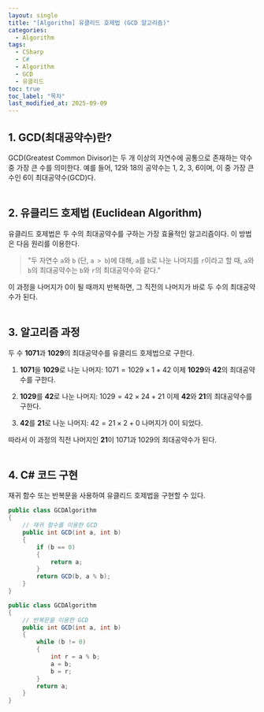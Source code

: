```yaml
---
layout: single
title: "[Algorithm] 유클리드 호제법 (GCD 알고리즘)"
categories:
  - Algorithm
tags:
  - CSharp
  - C#
  - Algorithm
  - GCD
  - 유클리드
toc: true
toc_label: "목차"
last_modified_at: 2025-09-09
---
```


## **1. GCD(최대공약수)란?**
GCD(Greatest Common Divisor)는 두 개 이상의 자연수에 공통으로 존재하는 약수 중 가장 큰 수를 의미한다. 예를 들어, 12와 18의 공약수는 1, 2, 3, 6이며, 이 중 가장 큰 수인 6이 최대공약수(GCD)다.
<br>
<br>
## **2. 유클리드 호제법 (Euclidean Algorithm)**
유클리드 호제법은 두 수의 최대공약수를 구하는 가장 효율적인 알고리즘이다. 이 방법은 다음 원리를 이용한다.

> "두 자연수 `a`와 `b` (단, `a > b`)에 대해, `a`를 `b`로 나눈 나머지를 `r`이라고 할 때, `a`와 `b`의 최대공약수는 `b`와 `r`의 최대공약수와 같다."

이 과정을 나머지가 0이 될 때까지 반복하면, 그 직전의 나머지가 바로 두 수의 최대공약수가 된다.
<br>
<br>
## **3. 알고리즘 과정**
두 수 **1071**과 **1029**의 최대공약수를 유클리드 호제법으로 구한다.
1.  **1071**을 **1029**로 나눈 나머지:
    $1071 = 1029 \times 1 + 42$
    이제 **1029**와 **42**의 최대공약수를 구한다.

2.  **1029**를 **42**로 나눈 나머지:
    $1029 = 42 \times 24 + 21$
    이제 **42**와 **21**의 최대공약수를 구한다.

3.  **42**를 **21**로 나눈 나머지:
    $42 = 21 \times 2 + 0$
    나머지가 0이 되었다.<br>

따라서 이 과정의 직전 나머지인 **21**이 1071과 1029의 최대공약수가 된다.
<br>
<br>
## 4. C# 코드 구현
재귀 함수 또는 반복문을 사용하여 유클리드 호제법을 구현할 수 있다.

```csharp
public class GCDAlgorithm
{
    // 재귀 함수를 이용한 GCD
    public int GCD(int a, int b)
    {
        if (b == 0)
        {
            return a;
        }
        return GCD(b, a % b);
    }
}
```

```csharp
public class GCDAlgorithm
{
    // 반복문을 이용한 GCD
    public int GCD(int a, int b)
    {
        while (b != 0)
        {
            int r = a % b;
            a = b;
            b = r;
        }
        return a;
    }
}
```
